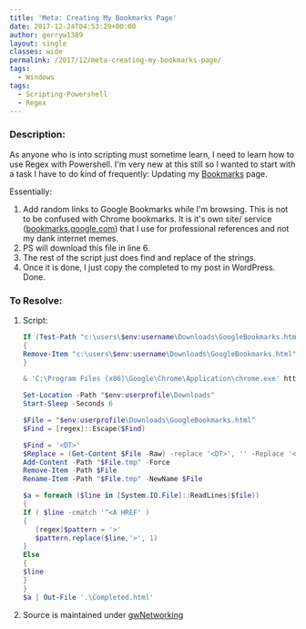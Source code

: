 ```yaml
---
title: 'Meta: Creating My Bookmarks Page'
date: 2017-12-24T04:53:29+00:00
author: gerryw1389
layout: single
classes: wide
permalink: /2017/12/meta-creating-my-bookmarks-page/
tags:
  - Windows
tags:
  - Scripting-Powershell
  - Regex
---
```

<!--more-->

### Description:

As anyone who is into scripting must sometime learn, I need to learn how to use Regex with Powershell. I'm very new at this still so I wanted to start with a task I have to do kind of frequently: Updating my [Bookmarks](https://automationadmin.com/2016/02/bookmarks/) page.

Essentially:

  1. Add random links to Google Bookmarks while I'm browsing. This is not to be confused with Chrome bookmarks. It is it's own site/ service ([bookmarks.google.com](https://bookmarks.google.com)) that I use for professional references and not my dank internet memes.
  2. PS will download this file in line 6.
  3. The rest of the script just does find and replace of the strings.
  4. Once it is done, I just copy the completed to my post in WordPress. Done.

### To Resolve:

1. Script:

   ```powershell
   If (Test-Path "c:\users\$env:username\Downloads\GoogleBookmarks.html")
   {
   Remove-Item "c:\users\$env:username\Downloads\GoogleBookmarks.html"
   }

   & 'C:\Program Files (x86)\Google\Chrome\Application\chrome.exe' https://www.google.com/bookmarks/bookmarks.html?hl=en

   Set-Location -Path "$env:userprofile\Downloads"
   Start-Sleep -Seconds 6

   $File = "$env:userprofile\Downloads\GoogleBookmarks.html"
   $Find = [regex]::Escape($Find) 

   $Find = '<DT>'
   $Replace = (Get-Content $File -Raw) -replace '<DT>', '' -Replace '<DL>', '' -Replace '</DL>','' -replace 'ADD_DATE=..................','' |
   Add-Content -Path "$File.tmp" -Force 
   Remove-Item -Path $File 
   Rename-Item -Path "$File.tmp" -NewName $File

   $a = foreach ($line in [System.IO.File]::ReadLines($file)) 
   {
   If ( $line -cmatch '^<A HREF' )
   {
      [regex]$pattern = '>'
      $pattern.replace($line,'>', 1) 
   }
   Else
   {
   $line
   }
   }
   $a | Out-File '.\Completed.html'
   ```

2. Source is maintained under [gwNetworking](https://github.com/gerryw1389/powershell/blob/main/gwNetworking/Public/Convert-Bookmarks.ps1)